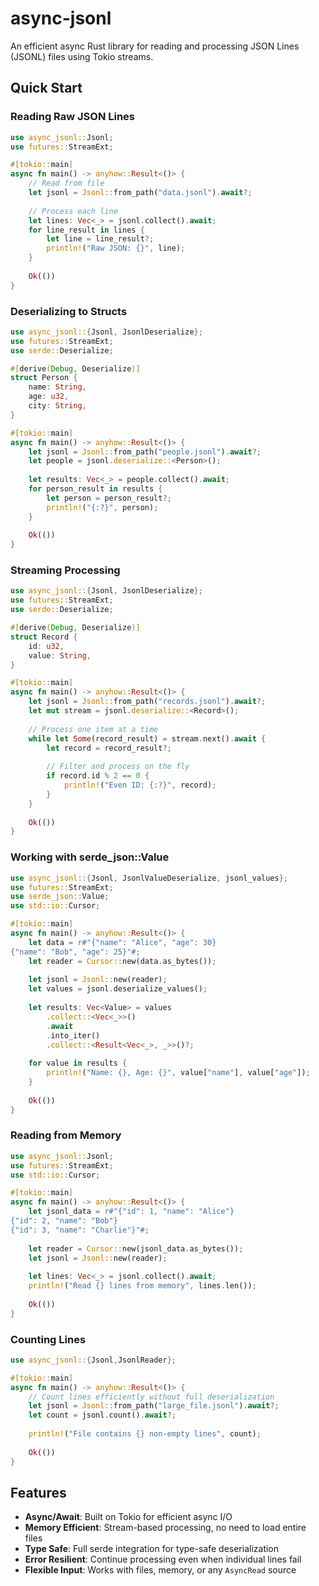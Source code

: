 # async-jsonl

An efficient async Rust library for reading and processing JSON Lines (JSONL) files using Tokio streams.

## Quick Start

### Reading Raw JSON Lines

```rust
use async_jsonl::Jsonl;
use futures::StreamExt;

#[tokio::main]
async fn main() -> anyhow::Result<()> {
    // Read from file
    let jsonl = Jsonl::from_path("data.jsonl").await?;
    
    // Process each line
    let lines: Vec<_> = jsonl.collect().await;
    for line_result in lines {
        let line = line_result?;
        println!("Raw JSON: {}", line);
    }
    
    Ok(())
}
```

### Deserializing to Structs

```rust
use async_jsonl::{Jsonl, JsonlDeserialize};
use futures::StreamExt;
use serde::Deserialize;

#[derive(Debug, Deserialize)]
struct Person {
    name: String,
    age: u32,
    city: String,
}

#[tokio::main]
async fn main() -> anyhow::Result<()> {
    let jsonl = Jsonl::from_path("people.jsonl").await?;
    let people = jsonl.deserialize::<Person>();
    
    let results: Vec<_> = people.collect().await;
    for person_result in results {
        let person = person_result?;
        println!("{:?}", person);
    }
    
    Ok(())
}
```

### Streaming Processing

```rust
use async_jsonl::{Jsonl, JsonlDeserialize};
use futures::StreamExt;
use serde::Deserialize;

#[derive(Debug, Deserialize)]
struct Record {
    id: u32,
    value: String,
}

#[tokio::main]
async fn main() -> anyhow::Result<()> {
    let jsonl = Jsonl::from_path("records.jsonl").await?;
    let mut stream = jsonl.deserialize::<Record>();
    
    // Process one item at a time
    while let Some(record_result) = stream.next().await {
        let record = record_result?;
        
        // Filter and process on the fly
        if record.id % 2 == 0 {
            println!("Even ID: {:?}", record);
        }
    }
    
    Ok(())
}
```

### Working with serde_json::Value

```rust
use async_jsonl::{Jsonl, JsonlValueDeserialize, jsonl_values};
use futures::StreamExt;
use serde_json::Value;
use std::io::Cursor;

#[tokio::main]
async fn main() -> anyhow::Result<()> {
    let data = r#"{"name": "Alice", "age": 30}
{"name": "Bob", "age": 25}"#;
    let reader = Cursor::new(data.as_bytes());
    
    let jsonl = Jsonl::new(reader);
    let values = jsonl.deserialize_values();
    
    let results: Vec<Value> = values
        .collect::<Vec<_>>()
        .await
        .into_iter()
        .collect::<Result<Vec<_>, _>>()?;
    
    for value in results {
        println!("Name: {}, Age: {}", value["name"], value["age"]);
    }
    
    Ok(())
}
```

### Reading from Memory

```rust
use async_jsonl::Jsonl;
use futures::StreamExt;
use std::io::Cursor;

#[tokio::main]
async fn main() -> anyhow::Result<()> {
    let jsonl_data = r#"{"id": 1, "name": "Alice"}
{"id": 2, "name": "Bob"}
{"id": 3, "name": "Charlie"}"#;
    
    let reader = Cursor::new(jsonl_data.as_bytes());
    let jsonl = Jsonl::new(reader);
    
    let lines: Vec<_> = jsonl.collect().await;
    println!("Read {} lines from memory", lines.len());
    
    Ok(())
}
```

### Counting Lines

```rust
use async_jsonl::{Jsonl,JsonlReader};

#[tokio::main]
async fn main() -> anyhow::Result<()> {
    // Count lines efficiently without full deserialization
    let jsonl = Jsonl::from_path("large_file.jsonl").await?;
    let count = jsonl.count().await?;
    
    println!("File contains {} non-empty lines", count);
    
    Ok(())
}
```

## Features

- **Async/Await**: Built on Tokio for efficient async I/O
- **Memory Efficient**: Stream-based processing, no need to load entire files
- **Type Safe**: Full serde integration for type-safe deserialization
- **Error Resilient**: Continue processing even when individual lines fail
- **Flexible Input**: Works with files, memory, or any `AsyncRead` source
